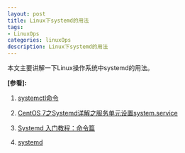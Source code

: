 ```yaml
---
layout: post
title: Linux下systemd的用法
tags:
- LinuxOps
categories: linuxOps
description: Linux下systemd的用法
---
```



本文主要讲解一下Linux操作系统中systemd的用法。

<!-- more -->



**[参看]:**

1. [systemctl命令](http://man.linuxde.net/systemctl)

2. [CentOS 7之Systemd详解之服务单元设置system.service](http://blog.csdn.net/yuesichiu/article/details/51485147)

3. [Systemd 入门教程：命令篇](http://www.ruanyifeng.com/blog/2016/03/systemd-tutorial-commands.html)

4. [systemd](http://blog.51cto.com/12550795/1948348)
<br />
<br />
<br />


